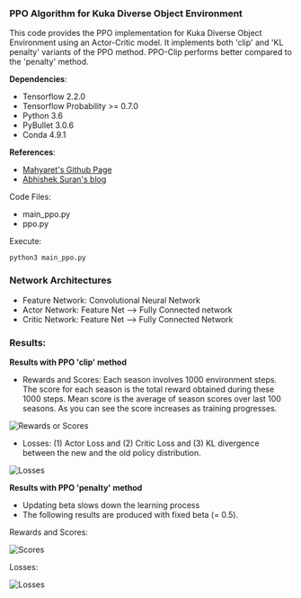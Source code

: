### PPO Algorithm for Kuka Diverse Object Environment
This code provides the PPO implementation for Kuka Diverse Object Environment
using an Actor-Critic model. It implements both 'clip' and 'KL penalty' variants
of the PPO method. PPO-Clip performs better compared to the 'penalty' method.

**Dependencies**:
- Tensorflow 2.2.0
- Tensorflow Probability >= 0.7.0
- Python 3.6
- PyBullet 3.0.6
- Conda 4.9.1

**References**:
- [Mahyaret's Github Page](https://github.com/mahyaret/kuka_rl/blob/master/kuka_rl_2.ipynb)
- [Abhishek Suran's blog](https://towardsdatascience.com/proximal-policy-optimization-ppo-with-tensorflow-2-x-89c9430ecc26)


Code Files:
- main_ppo.py
- ppo.py

Execute:
```
python3 main_ppo.py
````
### Network Architectures

- Feature Network: Convolutional Neural Network 
- Actor Network: Feature Net --> Fully Connected network
- Critic Network: Feature Net --> Fully Connected Network

### Results:

**Results with PPO 'clip' method**

- Rewards and Scores: Each season involves 1000 environment steps. The score for each season is the total reward
obtained during these 1000 steps. Mean score is the average of season scores over last 100 seasons. As you can see
  the score increases as training progresses. 

![Rewards or Scores](../images/ppo_clip_scores.png)

- Losses: (1) Actor Loss and (2) Critic Loss and (3) KL divergence between
the new and the old policy distribution.

![Losses](../images/ppo_clip_losses.png)

**Results with PPO 'penalty' method**

- Updating beta slows down the learning process
- The following results are produced with fixed beta (= 0.5).

Rewards and Scores:

![Scores](../images/ppo_klp_scores.png)

Losses:

![Losses](../images/ppo_klp_losses.png)

